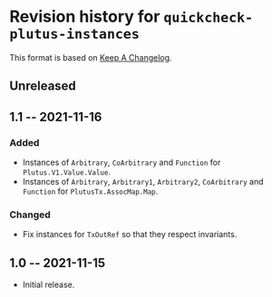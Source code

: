 # Revision history for `quickcheck-plutus-instances`

This format is based on [Keep A Changelog](https://keepachangelog.com/en/1.0.0).

## Unreleased

## 1.1 -- 2021-11-16

### Added

* Instances of `Arbitrary`, `CoArbitrary` and `Function` for
  `Plutus.V1.Value.Value`.
* Instances of `Arbitrary`, `Arbitrary1`, `Arbitrary2`, `CoArbitrary` and
  `Function` for `PlutusTx.AssocMap.Map`.

### Changed

* Fix instances for `TxOutRef` so that they respect invariants.

## 1.0 -- 2021-11-15

* Initial release.

